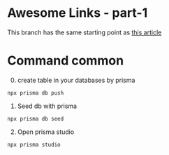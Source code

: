 # Awesome Links - part-1

This branch has the same starting point as [this article](https://prisma.io/blog/fullstack-nextjs-graphql-prisma-oklidw1rhw)

# Command common

0. create table in your databases by prisma

```
npx prisma db push
```

1. Seed db with prisma

```
npx prisma db seed
```

2. Open prisma studio

```
npx prisma studio
```
